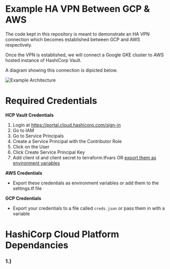 # Example HA VPN Between GCP & AWS

The code kept in this repository is meant to demonstrate an HA VPN connection which becomes established between GCP and AWS respectively.

Once the VPN is established, we will connect a Google GKE cluster to AWS hosted instance of HashiCorp Vault.

A diagram showing this connection is dipicted below.

![Example Architecture](https://cloud.google.com/static/architecture/images/build-ha-vpn-connections-google-cloud-aws.svg)

# Required Credentials


**HCP Vault Credentials**

1. Login at https://portal.cloud.hashicorp.com/sign-in
2. Go to IAM
3. Go to Service Principals
4. Create a Service Principal with the Contributor Role
5. Click on the User
6. Click Create Service Principal Key
7. Add client id and client secret to terraform.tfvars OR [export them as environment variables](https://registry.terraform.io/providers/hashicorp/hcp/latest/docs/guides/auth#two-options-to-configure-the-provider)


**AWS Credentials**
- Export these credentials as environment variables or add them to the settings.tf file

**GCP Credentials**
- Export your credentials to a file called `creds.json` or pass them in with a variable

# HashiCorp Cloud Platform Dependancies

### 1.)